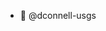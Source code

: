 - 👋 @dconnell-usgs

<!---
dconnell-usgs/dconnell-usgs is a ✨ special ✨ repository because its `README.md` (this file) appears on your GitHub profile.
You can click the Preview link to take a look at your changes.
--->
